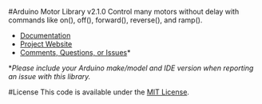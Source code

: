 #Arduino Motor Library v2.1.0
Control many motors without delay with commands like on(), off(), forward(), reverse(), and ramp().

* [Documentation](http://robotsbigdata.com/docs-arduino-motor.html)
* [Project Website](http://robotsbigdata.com)
* [Comments, Questions, or Issues](https://github.com/alextaujenis/RBD_Motor/issues/new)*

\**Please include your Arduino make/model and IDE version when reporting an issue with this library.*

#License
This code is available under the [MIT License](http://opensource.org/licenses/mit-license.php).